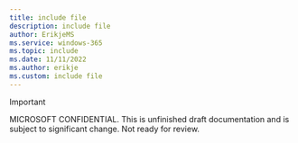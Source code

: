 ```yaml
---
title: include file
description: include file
author: ErikjeMS  
ms.service: windows-365
ms.topic: include
ms.date: 11/11/2022
ms.author: erikje
ms.custom: include file
---
```


> [!IMPORTANT]
> MICROSOFT CONFIDENTIAL. This is unfinished draft documentation and is subject to significant change. Not ready for review.
